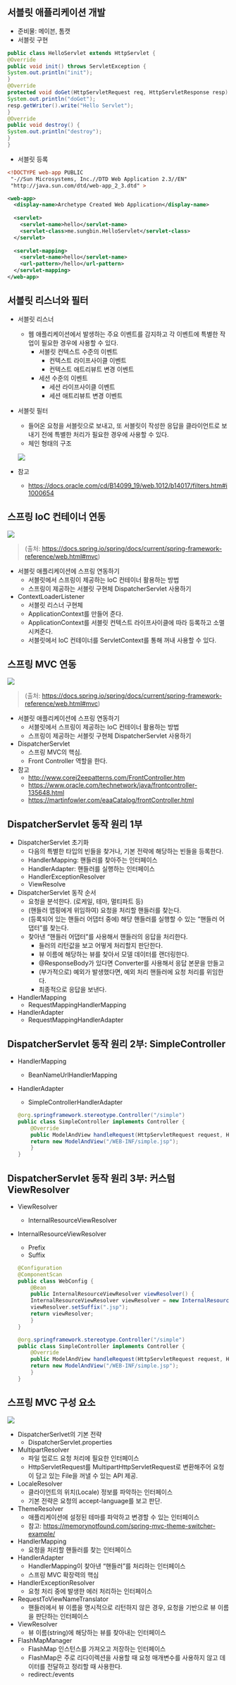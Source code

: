 ## 서블릿 애플리케이션 개발 
- 준비물: 메이븐, 톰캣
- 서블릿 구현

```java
public class HelloServlet extends HttpServlet { 
@Override 
public void init() throws ServletException { 
System.out.println("init"); 
} 
@Override 
protected void doGet(HttpServletRequest req, HttpServletResponse resp) throws ServletException, IOException { 
System.out.println("doGet"); 
resp.getWriter().write("Hello Servlet"); 
} 
@Override 
public void destroy() { 
System.out.println("destroy"); 
} 
}
```

- 서블릿 등록

```xml
<!DOCTYPE web-app PUBLIC
 "-//Sun Microsystems, Inc.//DTD Web Application 2.3//EN"
 "http://java.sun.com/dtd/web-app_2_3.dtd" >

<web-app>
  <display-name>Archetype Created Web Application</display-name>
  
  <servlet>
    <servlet-name>hello</servlet-name>
    <servlet-class>me.sungbin.HelloServlet</servlet-class>
  </servlet>
  
  <servlet-mapping>
    <servlet-name>hello</servlet-name>
    <url-pattern>/hello</url-pattern>
  </servlet-mapping>
</web-app>
```

## 서블릿 리스너와 필터
- 서블릿 리스너
    * 웹 애플리케이션에서 발생하는 주요 이벤트를 감지하고 각 이벤트에 특별한 작업이 필요한 경우에 사용할 수 있다. 
        * 서블릿 컨텍스트 수준의 이벤트 
            * 컨텍스트 라이프사이클 이벤트
            * 컨텍스트 애트리뷰트 변경 이벤트
        * 세션 수준의 이벤트 
            * 세션 라이프사이클 이벤트 
            * 세션 애트리뷰트 변경 이벤트 
- 서블릿 필터
    * 들어온 요청을 서블릿으로 보내고, 또 서블릿이 작성한 응답을 클라이언트로 보내기 전에 특별한 처리가 필요한 경우에 사용할 수 있다.
    * 체인 형태의 구조 

    ![](./img01.png)

- 참고 
    * https://docs.oracle.com/cd/B14099_19/web.1012/b14017/filters.htm#i1000654

## 스프링 IoC 컨테이너 연동 

![](./img02.png)

> (출처: https://docs.spring.io/spring/docs/current/spring-framework-reference/web.html#mvc)

- 서블릿 애플리케이션에 스프링 연동하기 
    * 서블릿에서 스프링이 제공하는 IoC 컨테이너 활용하는 방법 
    * 스프링이 제공하는 서블릿 구현체 DispatcherServlet 사용하기 
- ContextLoaderListener 
    * 서블릿 리스너 구현체
    * ApplicationContext를 만들어 준다. 
    * ApplicationContext를 서블릿 컨텍스트 라이프사이클에 따라 등록하고 소멸시켜준다.
    * 서블릿에서 IoC 컨테이너를 ServletContext를 통해 꺼내 사용할 수 있다.

## 스프링 MVC 연동

![](./img02.png)

> (출처: https://docs.spring.io/spring/docs/current/spring-framework-reference/web.html#mvc)

- 서블릿 애플리케이션에 스프링 연동하기 
    * 서블릿에서 스프링이 제공하는 IoC 컨테이너 활용하는 방법 
    * 스프링이 제공하는 서블릿 구현체 DispatcherServlet 사용하기
- DispatcherServlet
    * 스프링 MVC의 핵심. 
    * Front Controller 역할을 한다. 
- 참고 
    * http://www.corej2eepatterns.com/FrontController.htm
    * https://www.oracle.com/technetwork/java/frontcontroller-135648.html 
    * https://martinfowler.com/eaaCatalog/frontController.html

## DispatcherServlet 동작 원리 1부
- DispatcherServlet 초기화
    * 다음의 특별한 타입의 빈들을 찾거나, 기본 전략에 해당하는 빈들을 등록한다.
    * HandlerMapping: 핸들러를 찾아주는 인터페이스
    * HandlerAdapter: 핸들러를 실행하는 인터페이스
    * HandlerExceptionResolver
    * ViewResolve
- DispatcherServlet 동작 순서
    * 요청을 분석한다. (로케일, 테마, 멀티파트 등)
    * (핸들러 맵핑에게 위임하여) 요청을 처리할 핸들러를 찾는다.
    * (등록되어 있는 핸들러 어댑터 중에) 해당 핸들러를 실행할 수 있는 “핸들러 어댑터”를 찾는다.
    * 찾아낸 “핸들러 어댑터”를 사용해서 핸들러의 응답을 처리한다.
        * 들러의 리턴값을 보고 어떻게 처리할지 판단한다.
        * 뷰 이름에 해당하는 뷰를 찾아서 모델 데이터를 랜더링한다.
        * @ResponseBody가 있다면 Converter를 사용해서 응답 본문을 만들고
        * (부가적으로) 예외가 발생했다면, 예외 처리 핸들러에 요청 처리를 위임한다.
        * 최종적으로 응답을 보낸다.
- HandlerMapping
    * RequestMappingHandlerMapping
- HandlerAdapter
    * RequestMappingHandlerAdapter

## DispatcherServlet 동작 원리 2부: SimpleController 
- HandlerMapping 
    * BeanNameUrlHandlerMapping 
- HandlerAdapter
    * SimpleControllerHandlerAdapter

    ```java
    @org.springframework.stereotype.Controller("/simple") 
    public class SimpleController implements Controller { 
        @Override 
        public ModelAndView handleRequest(HttpServletRequest request, HttpServletResponse response) throws Exception { 
        return new ModelAndView("/WEB-INF/simple.jsp"); 
        } 
    }
    ```

## DispatcherServlet 동작 원리 3부: 커스텀 ViewResolver
- ViewResolver 
    * InternalResourceViewResolver 
- InternalResourceViewResolver 
    * Prefix 
    * Suffix

    ```java
    @Configuration 
    @ComponentScan 
    public class WebConfig { 
        @Bean 
        public InternalResourceViewResolver viewResolver() { 
        InternalResourceViewResolver viewResolver = new InternalResourceViewResolver(); viewResolver.setPrefix("/WEB-INF/"); 
        viewResolver.setSuffix(".jsp"); 
        return viewResolver; 
        } 
    }
    ```
  
    ```java
    @org.springframework.stereotype.Controller("/simple") 
    public class SimpleController implements Controller { 
        @Override 
        public ModelAndView handleRequest(HttpServletRequest request, HttpServletResponse response) throws Exception { 
        return new ModelAndView("/WEB-INF/simple.jsp"); 
        } 
    }
    
    ```

## 스프링 MVC 구성 요소

![](./img03.png)

- DispatcherSerlvet의 기본 전략 
    * DispatcherServlet.properties 
- MultipartResolver 
    * 파일 업로드 요청 처리에 필요한 인터페이스 
    * HttpServletRequest를 MultipartHttpServletRequest로 변환해주어 요청이 담고 있는 File을 꺼낼 수 있는 API 제공. 
- LocaleResolver 
    * 클라이언트의 위치(Locale) 정보를 파악하는 인터페이스
    * 기본 전략은 요청의 accept-language를 보고 판단. 
- ThemeResolver
    * 애플리케이션에 설정된 테마를 파악하고 변경할 수 있는 인터페이스 
    * 참고: https://memorynotfound.com/spring-mvc-theme-switcher-example/ 
- HandlerMapping 
    * 요청을 처리할 핸들러를 찾는 인터페이스
- HandlerAdapter 
    * HandlerMapping이 찾아낸 “핸들러”를 처리하는 인터페이스 
    * 스프링 MVC 확장력의 핵심 
- HandlerExceptionResolver 
    * 요청 처리 중에 발생한 에러 처리하는 인터페이스 
- RequestToViewNameTranslator 
    * 핸들러에서 뷰 이름을 명시적으로 리턴하지 않은 경우, 요청을 기반으로 뷰 이름을 판단하는 인터페이스 
- ViewResolver 
    * 뷰 이름(string)에 해당하는 뷰를 찾아내는 인터페이스 
- FlashMapManager 
    * FlashMap 인스턴스를 가져오고 저장하는 인터페이스 
    * FlashMap은 주로 리다이렉션을 사용할 때 요청 매개변수를 사용하지 않고 데이터를 전달하고 정리할 때 사용한다. 
    * redirect:/events
